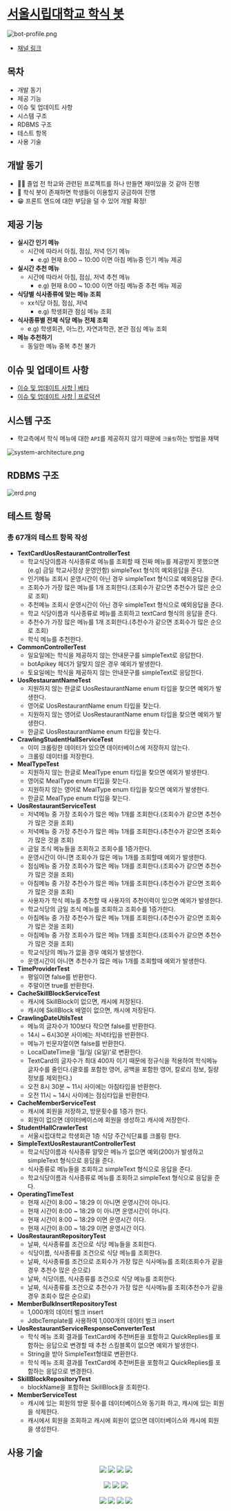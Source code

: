 # [서울시립대학교 학식 봇](https://pf.kakao.com/_YVxdzG)

![bot-profile.png](docs%2Fimages%2Fbot-profile.png)
* [채널 링크](https://pf.kakao.com/_YVxdzG)

## 목차
* 개발 동기
* 제공 기능
* 이슈 및 업데이트 사항
* 시스템 구조
* RDBMS 구조
* 테스트 항목
* 사용 기술

## 개발 동기
* 👨‍🎓 졸업 전 학교와 관련된 프로젝트를 하나 만들면 재미있을 것 같아 진행
* 🤖 학식 봇이 존재하면 학생들이 이용할지 궁금하여 진행
* 😁 프론트 엔드에 대한 부담을 덜 수 있어 개발 확정!

## 제공 기능
* **실시간 인기 메뉴**
  * 시간에 따라서 아침, 점심, 저녁 인기 메뉴
    * e.g) 현재 8:00 ~ 10:00 이면 아침 메뉴중 인기 메뉴 제공
* **실시간 추천 메뉴**
  * 시간에 따라서 아침, 점심, 저녁 추천 메뉴
    *  e.g) 현재 8:00 ~ 10:00 이면 아침 메뉴중 추천 메뉴 제공
* **식당별 식사종류에 맞는 메뉴 조회**
  * xx식당 아침, 점심, 저녁
    * e.g) 학생회관 점심 메뉴 조회
* **식사종류별 전체 식당 메뉴 전체 조회**
  * e.g) 학생회관, 아느칸, 자연과학관, 본관 점심 메뉴 조회
* **메뉴 추천하기**
  * 동일한 메뉴 중복 추천 불가

## 이슈 및 업데이트 사항
* [이슈 및 업데이트 사항 | 베타](docs/BETA-UPDATE-REPORT.md)
* [이슈 및 업데이트 사항 | 프로덕션](docs/UPDATE-REPORT.md)

## 시스템 구조
* 학교측에서 학식 메뉴에 대한 `API`를 제공하지 않기 때문에 `크롤링`하는 방법을 채택

![system-architecture.png](docs%2Fimages%2Fsystem-architecture.png)


## RDBMS 구조
![erd.png](docs%2Fimages%2Ferd.png)

## 테스트 항목
### 총 67개의 테스트 항목 작성
* **TextCardUosRestaurantControllerTest**
  * 학교식당이름과 식사종류로 메뉴를 조회할 때 진짜 메뉴를 제공받지 못했으면(e.g] 금일 학교사정상 운영안함) simpleText 형식의 예외응답을 준다.
  * 인기메뉴 조회시 운영시간이 아닌 경우 simpleText 형식으로 예외응답을 준다.
  * 조회수가 가장 많은 메뉴를 1개 조회한다.(조회수가 같으면 추천수가 많은 순으로 조회)
  * 추천메뉴 조회시 운영시간이 아닌 경우 simpleText 형식으로 예외응답을 준다.
  * 학교 식당이름과 식사종류로 메뉴를 조회하고 textCard 형식의 응답을 준다.
  * 추천수가 가장 많은 메뉴를 1개 조회한다.(추천수가 같으면 조회수가 많은 순으로 조회)
  * 학식 메뉴를 추천한다.
* **CommonControllerTest**
  * 일요일에는 학식을 제공하지 않는 안내문구를 simpleText로 응답한다.
  * botApikey 헤더가 알맞지 않은 경우 예외가 발생한다.
  * 토요일에는 학식을 제공하지 않는 안내문구를 simpleText로 응답한다.
* **UosRestaurantNameTest**
  * 지원하지 않는 한글로 UosRestaurantName enum 타입을 찾으면 예외가 발생한다.
  * 영어로 UosRestaurantName enum 타입을 찾는다.
  * 지원하지 않는 영어로 UosRestaurantName enum 타입을 찾으면 예외가 발생한다.
  * 한글로 UosRestaurantName enum 타입을 찾는다.
* **CrawlingStudentHallServiceTest**
  * 이미 크롤링한 데이터가 있으면 데이터베이스에 저장하지 않는다.
  * 크롤링 데이터를 저장한다.
* **MealTypeTest**
  * 지원하지 않는 한글로 MealType enum 타입을 찾으면 예외가 발생한다.
  * 영어로 MealType enum 타입을 찾는다.
  * 지원하지 않는 영어로 MealType enum 타입을 찾으면 예외가 발생한다.
  * 한글로 MealType enum 타입을 찾는다.
* **UosRestaurantServiceTest**
  * 저녁메뉴 중 가장 조회수가 많은 메뉴 1개를 조회한다.(조회수가 같으면 추천수가 많은 것을 조회)
  * 저녁메뉴 중 가장 추천수가 많은 메뉴 1개를 조회한다.(추천수가 같으면 조회수가 많은 것을 조회)
  * 금일 조식 메뉴들을 조회하고 조회수를 1증가한다.
  * 운영시간이 아니면 조회수가 많은 메뉴 1개를 조회할때 예외가 발생한다.
  * 점심메뉴 중 가장 조회수가 많은 메뉴 1개를 조회한다.(조회수가 같으면 추천수가 많은 것을 조회)
  * 아침메뉴 중 가장 추천수가 많은 메뉴 1개를 조회한다.(추천수가 같으면 조회수가 많은 것을 조회)
  * 사용자가 학식 메뉴를 추천할 때 사용자의 추천이력이 있으면 예외가 발생한다.
  * 학교식당의 금일 조식 메뉴를 조회하고 조회수를 1증가한다.
  * 아침메뉴 중 가장 추천수가 많은 메뉴 1개를 조회한다.(추천수가 같으면 조회수가 많은 것을 조회)
  * 아침메뉴 중 가장 조회수가 많은 메뉴 1개를 조회한다.(조회수가 같으면 추천수가 많은 것을 조회)
  * 학교식당의 메뉴가 없을 경우 예외가 발생한다.
  * 운영시간이 아니면 추천수가 많은 메뉴 1개를 조회할때 예외가 발생한다.
* **TimeProviderTest**
  * 평일이면 false를 반환한다.
  * 주말이면 true를 반환한다.
* **CacheSkillBlockServiceTest**
  * 캐시에 SkillBlock이 없으면, 캐시에 저장된다.
  * 캐시에 SkillBlock 배열이 없으면, 캐시에 저장된다.
* **CrawlingDateUtilsTest**
  * 메뉴의 글자수가 100보다 작으면 false를 반환한다.
  * 14시 ~ 6시30분 사이에는 저녁타입을 반환한다.
  * 메뉴가 빈문자열이면 false를 반환한다.
  * LocalDateTime을 '월/일 (요일)'로 변환한다.
  * TextCard의 글자수가 최대 400자 이기 때문에 정규식을 적용하여 학식메뉴 글자수를 줄인다.(괄호를 포함한 영어, 공백을 포함한 영어, 칼로리 정보, 질량 정보를 제외한다.)
  * 오전 8시 30분 ~ 11시 사이에는 아침타입을 반환한다.
  * 오전 11시 ~ 14시 사이에는 점심타입을 반환한다.
* **CacheMemberServiceTest**
  * 캐시에 회원을 저장하고, 방문횟수를 1증가 한다.
  * 회원이 없으면 데이터베이스에 회원을 생성하고 캐시에 저장한다.
* **StudentHallCrawlerTest**
  * 서울시립대학교 학생회관 1층 식당 주간식단표를 크롤링 한다.
* **SimpleTextUosRestaurantControllerTest**
  * 학교식당이름과 식사종류 알맞은 메뉴가 없으면 예외(200)가 발생하고 simpleText 형식으로 응답을 준다.
  * 식사종류로 메뉴들을 조회하고 simpleText 형식으로 응답을 준다.
  * 학교식당이름과 식사종류로 메뉴를 조회하고 simpleText 형식으로 응답을 준다.
* **OperatingTimeTest**
  * 현재 시간이 8:00 ~ 18:29 이 아니면 운영시간이 아니다.
  * 현재 시간이 8:00 ~ 18:29 이 아니면 운영시간이 아니다.
  * 현재 시간이 8:00 ~ 18:29 이면 운영시간 이다.
  * 현재 시간이 8:00 ~ 18:29 이면 운영시간 이다.
* **UosRestaurantRepositoryTest**
  * 날짜, 식사종류를 조건으로 식당 메뉴들을 조회한다.
  * 식당이름, 식사종류를 조건으로 식당 메뉴를 조회한다.
  * 날짜, 식사종류를 조건으로 조회수가 가장 많은 식사메뉴를 조회(조회수가 같을 경우 추천수 많은 순으로)
  * 날짜, 식당이름, 식사종류를 조건으로 식당 메뉴를 조회한다.
  * 날짜, 식사종류를 조건으로 추천수가 가장 많은 식사메뉴를 조회(추천수가 같을 경우 조회수 많은 순으로)
* **MemberBulkInsertRepositoryTest**
  * 1,000개의 데이터 벌크 insert
  * JdbcTemplate를 사용하여 1,000개의 데이터 벌크 insert
* **UosRestaurantServiceResponseConverterTest**
  * 학식 메뉴 조회 결과를 TextCard에 추천버튼을 포함하고 QuickReplies를 포함하는 응답으로 변경할 때 추천 스킬블록이 없으면 예외가 발생한다.
  * String을 받아 SimpleText형태로 변환한다.
  * 학식 메뉴 조회 결과를 TextCard에 추천버튼을 포함하고 QuickReplies를 포함하는 응답으로 변경한다.
* **SkillBlockRepositoryTest**
  * blockName을 포함하는 SkillBlock을 조회한다.
* **MemberServiceTest**
  * 캐시에 있는 회원의 방문 횟수를 데이터베이스와 동기화 하고, 캐시에 있는 회원을 삭제한다.
  * 캐시에서 회원을 조회하고 캐시에 회원이 없으면 데이터베이스와 캐시에 회원을 생성한다.


## 사용 기술

<div align="center">
<img src="https://img.shields.io/badge/java-007396?style=for-the-badge&logo=java&logoColor=white">
<img src="https://img.shields.io/badge/junit5-25A162?style=for-the-badge&logo=junit5&logoColor=white">
<img src="https://img.shields.io/badge/spring_boot-6DB33F?style=for-the-badge&logo=springboot&logoColor=white">
<img src="https://img.shields.io/badge/spring data jpa-6DB33F?style=for-the-badge&logo=springboot&logoColor=white">
<br /><br />

<img src="https://img.shields.io/badge/maridaDB-003545?style=for-the-badge&logo=mariadb&logoColor=white">
<img src="https://img.shields.io/badge/H2_Database-1F305F?style=for-the-badge&logo=H2DB&logoColor=white">
<img src="https://img.shields.io/badge/Redis-DC382D?style=for-the-badge&logo=redis&logoColor=white">
<br /><br />

<img src="https://img.shields.io/badge/amazon_ec2-FF9900?style=for-the-badge&logo=amazonec2&logoColor=white">
<img src="https://img.shields.io/badge/amazon_rds-527FFF?style=for-the-badge&logo=amazonrds&logoColor=white">
<img src="https://img.shields.io/badge/amazon_Elastic_Cache-4053D6?style=for-the-badge&logo=awselasticcache&logoColor=white">
<img src="https://img.shields.io/badge/docker-2496ED?style=for-the-badge&logo=docker&logoColor=white">
</div>
<br />